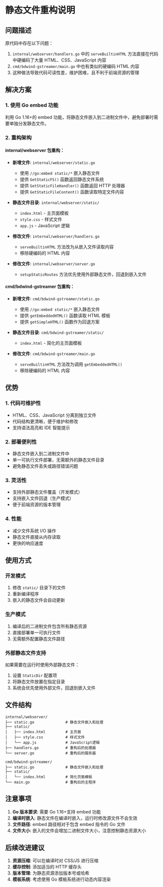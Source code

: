 # 静态文件重构说明

## 问题描述

原代码中存在以下问题：

1. `internal/webserver/handlers.go` 中的 `serveBuiltinHTML` 方法直接在代码中硬编码了大量 HTML、CSS、JavaScript 内容
2. `cmd/bdwind-gstreamer/main.go` 中也有类似的硬编码 HTML 内容
3. 这种做法导致代码可读性差，维护困难，且不利于前端资源的管理

## 解决方案

### 1. 使用 Go embed 功能

利用 Go 1.16+的 embed 功能，将静态文件嵌入到二进制文件中，避免部署时需要单独分发静态文件。

### 2. 重构架构

#### internal/webserver 包重构：

- **新增文件**: `internal/webserver/static.go`

  - 使用 `//go:embed static/*` 嵌入静态文件
  - 提供 `GetStaticFS()` 函数返回静态文件系统
  - 提供 `GetStaticFileHandler()` 函数返回 HTTP 处理器
  - 提供 `GetStaticFileContent()` 函数读取特定文件内容

- **静态文件目录**: `internal/webserver/static/`

  - `index.html` - 主页面模板
  - `style.css` - 样式文件
  - `app.js` - JavaScript 逻辑

- **修改文件**: `internal/webserver/handlers.go`

  - `serveBuiltinHTML` 方法改为从嵌入文件读取内容
  - 移除硬编码的 HTML 内容

- **修改文件**: `internal/webserver/server.go`
  - `setupStaticRoutes` 方法优先使用外部静态文件，回退到嵌入文件

#### cmd/bdwind-gstreamer 包重构：

- **新增文件**: `cmd/bdwind-gstreamer/static.go`

  - 使用 `//go:embed static/*` 嵌入静态文件
  - 提供 `getEmbeddedHTML()` 函数读取 HTML 模板
  - 提供 `getSimpleHTML()` 函数作为回退方案

- **静态文件目录**: `cmd/bdwind-gstreamer/static/`

  - `index.html` - 简化的主页面模板

- **修改文件**: `cmd/bdwind-gstreamer/main.go`
  - `serveBuiltinHTML` 方法改为调用 `getEmbeddedHTML()`
  - 移除硬编码的 HTML 内容

## 优势

### 1. 代码可维护性

- HTML、CSS、JavaScript 分离到独立文件
- 代码结构更清晰，便于维护和修改
- 支持语法高亮和 IDE 智能提示

### 2. 部署便利性

- 静态文件嵌入到二进制文件中
- 单一可执行文件部署，无需额外的静态文件目录
- 避免静态文件丢失或路径错误问题

### 3. 灵活性

- 支持外部静态文件覆盖（开发模式）
- 支持嵌入文件回退（生产模式）
- 便于前端资源的版本管理

### 4. 性能

- 减少文件系统 I/O 操作
- 静态文件直接从内存读取
- 更快的响应速度

## 使用方式

### 开发模式

1. 修改 `static/` 目录下的文件
2. 重新编译程序
3. 嵌入的静态文件会自动更新

### 生产模式

1. 编译后的二进制文件包含所有静态资源
2. 直接部署单一可执行文件
3. 无需额外配置静态文件路径

### 外部静态文件支持

如果需要在运行时使用外部静态文件：

1. 设置 `StaticDir` 配置项
2. 将静态文件放置在指定目录
3. 系统会优先使用外部文件，回退到嵌入文件

## 文件结构

```
internal/webserver/
├── static.go              # 静态文件嵌入和处理
├── static/
│   ├── index.html         # 主页面
│   ├── style.css          # 样式文件
│   └── app.js             # JavaScript逻辑
├── handlers.go            # 重构后的处理器
└── server.go              # 重构后的服务器

cmd/bdwind-gstreamer/
├── static.go              # 静态文件嵌入和处理
├── static/
│   └── index.html         # 简化页面模板
└── main.go                # 重构后的主程序
```

## 注意事项

1. **Go 版本要求**: 需要 Go 1.16+支持 embed 功能
2. **编译时嵌入**: 静态文件在编译时嵌入，运行时修改源文件不会生效
3. **文件路径**: embed 路径相对于包含 embed 指令的 Go 文件
4. **文件大小**: 嵌入的文件会增加二进制文件大小，注意控制静态资源大小

## 后续改进建议

1. **资源压缩**: 可以在编译时对 CSS/JS 进行压缩
2. **缓存控制**: 添加适当的 HTTP 缓存头
3. **版本管理**: 为静态资源添加版本号或哈希
4. **模板系统**: 考虑使用 Go 模板系统进行动态内容渲染
